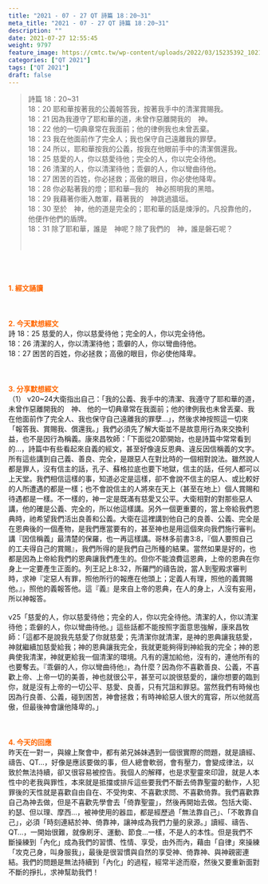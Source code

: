 ```yaml
---
title: "2021 - 07 - 27 QT 詩篇 18：20~31"
meta_title: "2021 - 07 - 27 QT 詩篇 18：20~31"
description: ""
date: 2021-07-27 12:55:45
weight: 9797
feature_image: https://cmtc.tw/wp-content/uploads/2022/03/15235392_10211799862337740_180693556567566654_o-1.webp
categories: ["QT 2021"]
tags: ["QT 2021"]
draft: false
---
```


<blockquote>詩篇 18：20~31<br />
18：20 耶和華按著我的公義報答我，按著我手中的清潔賞賜我。<br />
18：21 因為我遵守了耶和華的道，未曾作惡離開我的　神。<br />
18：22 他的一切典章常在我面前；他的律例我也未曾丟棄。<br />
18：23 我在他面前作了完全人；我也保守自己遠離我的罪孽。<br />
18：24 所以，耶和華按我的公義，按我在他眼前手中的清潔償還我。<br />
18：25 慈愛的人，你以慈愛待他；完全的人，你以完全待他。<br />
18：26 清潔的人，你以清潔待他；乖僻的人，你以彎曲待他。<br />
18：27 困苦的百姓，你必拯救；高傲的眼目，你必使他降卑。<br />
18：28 你必點著我的燈；耶和華─我的　神必照明我的黑暗。<br />
18：29 我藉著你衝入敵軍，藉著我的　神跳過牆垣。<br />
18：30 至於　神，他的道是完全的；耶和華的話是煉淨的。凡投靠他的，他便作他們的盾牌。<br />
18：31 除了耶和華，誰是　神呢？除了我們的　神，誰是磐石呢？<br />
<br />
&nbsp;</blockquote><br />
&nbsp;<br />
<br />
<span style="color: #ff6600;"><strong>1. </strong><strong>經文誦讀</strong></span><br />
<br />
<span style="color: #ff6600;"><strong> </strong></span><br />
<br />
<span style="color: #ff6600;"><strong>2. 今天默想</strong><strong>經文<br />
</strong></span>詩 18：25 慈愛的人，你以慈愛待他；完全的人，你以完全待他。<br />
18：26 清潔的人，你以清潔待他；乖僻的人，你以彎曲待他。<br />
18：27 困苦的百姓，你必拯救；高傲的眼目，你必使他降卑。<br />
<br />
&nbsp;<br />
<br />
<span style="color: #ff6600;"><strong>3. 分享默想經文<br />
</strong></span>（1） v20~24大衛指出自己：「我的公義、我手中的清潔、我遵守了耶和華的道，未曾作惡離開我的　神、 他的一切典章常在我面前；他的律例我也未曾丟棄、我在他面前作了完全人、我也保守自己遠離我的罪孽…」，然後求神按照這一切來「報答我、賞賜我、償還我。」我們必須先了解大衛並不是故意用行為來交換利益，也不是因行為稱義。康來昌牧師：「下面從20節開始，也是詩篇中常常看到的…，詩篇中有些看起來自義的經文，甚至好像違反恩典、違反因信稱義的文字。所有這些講到自己義、善良、完全，是跟惡人在對比時的一個相對說法。雖然說人都是罪人，沒有信主的話，孔子、蘇格拉底也要下地獄，信主的話，任何人都可以上天堂。我們相信這樣的事，知道必定是這樣，卻不會說不信主的惡人、或比較好的人所遭遇的都是一樣；也不會說信主的人將來在天上（甚至在地上）個人賞賜和待遇都是一樣。不一樣的，神一定是既滿有慈愛又公平。大衛相對的對那些惡人講，他的確是公義、完全的，所以他這樣講。另外一個更重要的，當上帝給我們恩典時，祂希望我們活出良善和公義。大衛在這裡講到他自己的良善、公義、完全是在恩典後的一個產物，是我們應當要有的，甚至神也是用這個來向我們施行審判。講『因信稱義」最清楚的保羅，也一再這樣講。哥林多前書3:8，『個人要照自己的工夫得自己的賞賜』，我們所得的是我們自己所種的結果。當然如果是好的，也都是因為上帝給我們的恩典讓我們產生的。但你不能浪費這恩典，上帝的恩典在你身上一定要產生正面的。列王記上8:32，所羅門的禱告說，當人到聖殿求審判時，求神『定惡人有罪，照他所行的報應在他頭上；定義人有理，照他的義賞賜他。』，照他的義報答他。這『義』是來自上帝的恩典，在人的身上，人沒有妄用，所以神報答。<br />
<br />
v25「慈愛的人，你以慈愛待他；完全的人，你以完全待他。清潔的人，你以清潔待他；乖僻的人，你以彎曲待他。」這些話都不能按照字面意思強解，康來昌牧師：「這都不是說我先慈愛了你就慈愛；先清潔你就清潔，是神的恩典讓我慈愛，神就繼續加慈愛給我；神的恩典讓我完全，我就更能夠得到神給我的完全；神的恩典使我清潔，神就更給我一個清潔的環境。凡有的還加給他，沒有的，連他所有的也要奪去。『乖僻的人，你以彎曲待他』，為什麼？因為你不喜歡善良、公義，不喜歡上帝、上帝一切的美善，神也就很公平，甚至可以說很慈愛的，讓你想要的臨到你，就是沒有上帝的一切公平、慈愛、良善，只有咒詛和罪惡。當然我們有時候也因為行良善、公義，碰到困苦，神會拯救；有時神給惡人很大的寬容，所以他就高傲，但最後神會讓他降卑的。」<br />
<br />
&nbsp;<br />
<br />
<span style="color: #ff6600;"><strong>4. 今天的回應<br />
</strong></span>昨天在一對一，與線上聚會中，都有弟兄姊妹遇到一個很實際的問題，就是讀經、禱告、QT…，好像是應該要做的事，但人總會軟弱，會有壓力，會變成律法，以致於無法持續，卻又很容易被控告。我個人的解釋，也是求聖靈來印證，就是人本性中的老我與罪性，本來就是抵擋或排斥這些要我們不斷去倚靠聖靈的動作，人犯罪後的天性就是喜歡自由自在、不受拘束、不喜歡求問、不喜歡倚靠。我們喜歡靠自己為神去做，但是不喜歡先學會去「倚靠聖靈」，然後再開始去做。包括大衛、約瑟、但以理、摩西…，被神使用的器皿，都是經歷過「無法靠自己」、「不敢靠自己」，必須「時刻連結於神、倚靠神，讓神成為我們力量的泉源。」讀經、禱告、QT…，一開始很難，就像刷牙、運動、節食…一樣，不是人的本性。但是我們不斷操練到「內化」成為我們的習慣、性情、享受，由外而內，藉由「自律」來操練「攻克己身，叫身服我」，最後是很習慣與自然的享受神、倚靠神、與神親密連結。我們的問題是無法持續到「內化」的過程，經常半途而廢，然後又要重新面對不斷的掙扎，求神幫助我們！<br />
<br />
&nbsp;
        